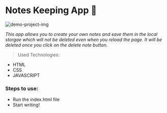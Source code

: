# Notes Keeping App 📝

![demo-project-img](./notes.png)

*This app allows you to create your own notes and save them in the local storgae which will not be deleted even when you reload the page. It will be deleted once you click on the delete note button.*

> Used Technologies:
- HTML
- CSS
- JAVASCRIPT



### Steps to use: 

- Run the index.html file
- Start writing!
